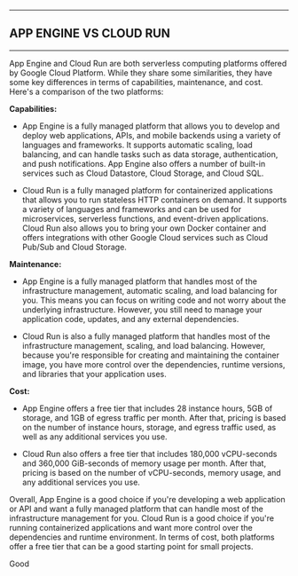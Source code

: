 ___
## **APP ENGINE VS CLOUD RUN**

___

App Engine and Cloud Run are both serverless computing platforms offered by Google Cloud Platform. While they share some similarities, they have some key differences in terms of capabilities, maintenance, and cost. Here's a comparison of the two platforms:


**Capabilities:**

*   App Engine is a fully managed platform that allows you to develop and deploy web applications, APIs, and mobile backends using a variety of languages and frameworks. It supports automatic scaling, load balancing, and can handle tasks such as data storage, authentication, and push notifications. App Engine also offers a number of built-in services such as Cloud Datastore, Cloud Storage, and Cloud SQL.


*   Cloud Run is a fully managed platform for containerized applications that allows you to run stateless HTTP containers on demand. It supports a variety of languages and frameworks and can be used for microservices, serverless functions, and event-driven applications. Cloud Run also allows you to bring your own Docker container and offers integrations with other Google Cloud services such as Cloud Pub/Sub and Cloud Storage.


**Maintenance:**

*   App Engine is a fully managed platform that handles most of the infrastructure management, automatic scaling, and load balancing for you. This means you can focus on writing code and not worry about the underlying infrastructure. However, you still need to manage your application code, updates, and any external dependencies.

*   Cloud Run is also a fully managed platform that handles most of the infrastructure management, scaling, and load balancing. However, because you're responsible for creating and maintaining the container image, you have more control over the dependencies, runtime versions, and libraries that your application uses.

**Cost:**

*   App Engine offers a free tier that includes 28 instance hours, 5GB of storage, and 1GB of egress traffic per month. After that, pricing is based on the number of instance hours, storage, and egress traffic used, as well as any additional services you use.

*   Cloud Run also offers a free tier that includes 180,000 vCPU-seconds and 360,000 GiB-seconds of memory usage per month. After that, pricing is based on the number of vCPU-seconds, memory usage, and any additional services you use.


Overall, App Engine is a good choice if you're developing a web application or API and want a fully managed platform that can handle most of the infrastructure management for you. Cloud Run is a good choice if you're running containerized applications and want more control over the dependencies and runtime environment. In terms of cost, both platforms offer a free tier that can be a good starting point for small projects.

Good